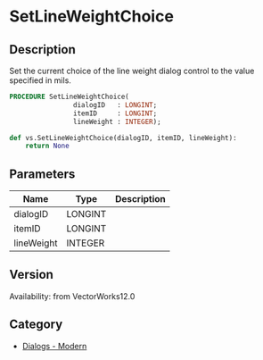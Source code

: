 # SetLineWeightChoice

## Description
Set the current choice of the line weight dialog control to the value specified in mils.

```pascal
PROCEDURE SetLineWeightChoice(
				dialogID   : LONGINT;
				itemID     : LONGINT;
				lineWeight : INTEGER);
```

```python
def vs.SetLineWeightChoice(dialogID, itemID, lineWeight):
    return None
```

## Parameters
|Name|Type|Description|
|---|---|---|
|dialogID|LONGINT|   |
|itemID|LONGINT|   |
|lineWeight|INTEGER|   |

## Version
Availability: from VectorWorks12.0

## Category
* [Dialogs - Modern](../Categories/Dialogs%20-%20Modern.md)
